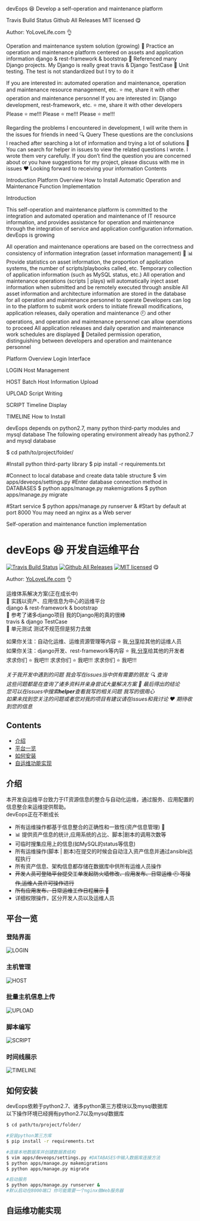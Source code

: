devEops 😆 Develop a self-operation and maintenance platform

Travis Build Status Github All Releases MIT licensed 😋

Author: YoLoveLife.com 👌

Operation and maintenance system solution (growing)
💪 Practice an operation and maintenance platform centered on assets and application information
django & rest-framework & bootstrap
💪 Referenced many Django projects. My Django is really great
travis & Django TestCase
💪 Unit testing. The test is not standardized but I try to do it

If you are interested in: automated operation and maintenance, operation and maintenance resource management, etc. ⭐ me, share it with other operation and maintenance personnel
If you are interested in: Django development, rest-framework, etc. ⭐ me, share it with other developers
Please ⭐ me!!! Please ⭐ me!!! Please ⭐ me!!!

Regarding the problems I encountered in development, I will write them in the issues for friends in need 🔍 Query
These questions are the conclusions I reached after searching a lot of information and trying a lot of solutions 😬
You can search for helper in issues to view the related questions I wrote. I wrote them very carefully.
If you don’t find the question you are concerned about or you have suggestions for my project, please discuss with me in issues ❤️ Looking forward to receiving your information
Contents

Introduction
Platform Overview
How to Install
Automatic Operation and Maintenance Function Implementation

Introduction

This self-operation and maintenance platform is committed to the integration and automated operation and maintenance of IT resource information, and provides assistance for operation and maintenance through the integration of service and application configuration information.
devEops is growing

All operation and maintenance operations are based on the correctness and consistency of information integration (asset information management) 💾
📊 Provide statistics on asset information, the proportion of application systems, the number of scripts/playbooks called, etc.
Temporary collection of application information (such as MySQL status, etc.)
All operation and maintenance operations (scripts | plays) will automatically inject asset information when submitted and be remotely executed through ansible
All asset information and architecture information are stored in the database for all operation and maintenance personnel to operate
Developers can log in to the platform to submit work orders to initiate firewall modifications, application releases, daily operation and maintenance 🕘 and other operations, and operation and maintenance personnel can allow operations to proceed
All application releases and daily operation and maintenance work schedules are displayed 📅
Detailed permission operation, distinguishing between developers and operation and maintenance personnel

Platform Overview
Login Interface

LOGIN
Host Management

HOST
Batch Host Information Upload

UPLOAD
Script Writing

SCRIPT
Timeline Display

TIMELINE
How to Install

devEops depends on python2.7, many python third-party modules and mysql database
The following operating environment already has python2.7 and mysql database

$ cd path/to/project/folder/

#Install python third-party library
$ pip install -r requirements.txt

#Connect to local database and create data table structure
$ vim apps/deveops/settings.py #Enter database connection method in DATABASES
$ python apps/manage.py makemigrations
$ python apps/manage.py migrate

#Start service
$ python apps/manage.py runserver &
#Start by default at port 8000 You may need an nginx as a Web server

Self-operation and maintenance function implementation

devEops :laughing: 开发自运维平台
================================
[![Travis Build Status](https://travis-ci.org/YoLoveLife/DevOps.svg?branch=master)](https://travis-ci.org/YoLoveLife/devEops)
[![Github All Releases](https://img.shields.io/github/downloads/atom/atom/total.svg)](https://github.com/YoLoveLife/devEops/releases)
[![MIT licensed](https://img.shields.io/badge/license-MIT-blue.svg)](./LICENSE.md) :yum: </br>

Author: [YoLoveLife.com](http://www.yolovelife.com) :ok_hand: </br>

运维体系解决方案(正在成长中)</br>
:muscle: 实践以资产、应用信息为中心的运维平台</br>
django & rest-framework & bootstrap</br>
:muscle: 参考了诸多django项目 我的Django用的真的很棒</br>
travis & django TestCase</br>
:muscle: 单元测试 测试不规范但是努力去做

如果你关注：自动化运维、运维资源管理等内容  :star: 我,[分享](http://www.yolovelife.com)给其他的运维人员</br>
如果你关注：django开发、rest-framework等内容  :star: 我,[分享](http://www.yolovelife.com)给其他的开发者</br>
求求你们 :star: 我吧!!!   求求你们 :star: 我吧!!!   求求你们 :star: 我吧!!!</br>

*关于我开发中遇到的问题 我会写在issues当中供有需要的朋友 :mag: 查询*</br>
*这些问题都是在查询了诸多资料并亲身尝试大量解决方案 :grimacing: 最后得出的结论*</br>
*您可以在issues中搜索**helper**查看我写的相关问题 我写的很用心*</br>
*如果未找到您关注的问题或者您对我的项目有建议请在issues和我讨论 :heart: 期待收到您的信息*</br>

## Contents
* [介绍](#introduce)
* [平台一览](#looklike)
* [如何安装](#howtoinstall)
* [自运维功能实现](#whatcando)
## <a name="introduce"> 介绍 </a>
本开发自运维平台致力于IT资源信息的整合与自动化运维，通过服务、应用配置的信息整合来运维提供帮助。</br>
devEops正在不断成长
- 所有运维操作都基于信息整合的正确性和一致性(资产信息管理) :floppy_disk: </br>
- :bar_chart: 提供资产信息的统计,应用系统的占比、脚本|剧本的调用次数等</br>
- 可临时搜集应用上的信息(如MySQL的status等信息)</br>
- 所有运维操作(脚本 | 剧本)在提交的时候会自动注入资产信息并通过ansible远程执行</br>
- 所有资产信息、架构信息都存储在数据库中供所有运维人员操作</br>
- ~~开发人员可登陆平台提交工单发起防火墙修改、应用发布、日常运维 :clock9: 等操作,运维人员许可操作进行~~</br>
- ~~所有应用发布、日常运维工作日程展示 :date:~~ </br>
- 详细权限操作，区分开发人员以及运维人员 </br>

## <a name="looklike"> 平台一览 </a>
### 登陆界面
![LOGIN](img/login.png)</br>
### 主机管理
![HOST](img/host.png)</br>
### 批量主机信息上传
![UPLOAD](img/upload.png)</br>
### 脚本编写
![SCRIPT](img/script.png)</br>
### 时间线展示
![TIMELINE](img/timeline.png)</br>

## <a name="howtoinstall"> 如何安装 </a>
devEops依赖于python2.7、诸多python第三方模块以及mysql数据库</br>
以下操作环境已经拥有python2.7以及mysql数据库
```bash
$ cd path/to/project/folder/

#安装python第三方库
$ pip install -r requirements.txt

#连接本地数据库并创建数据表结构
$ vim apps/deveops/settings.py #DATABASES中输入数据库连接方法
$ python apps/manage.py makemigrations
$ python apps/manage.py migrate

#启动服务
$ python apps/manage.py runserver &
#默认启动在8000端口 你可能需要一个nginx做Web服务器
```
## <a name="whatcando"> 自运维功能实现 </a>
